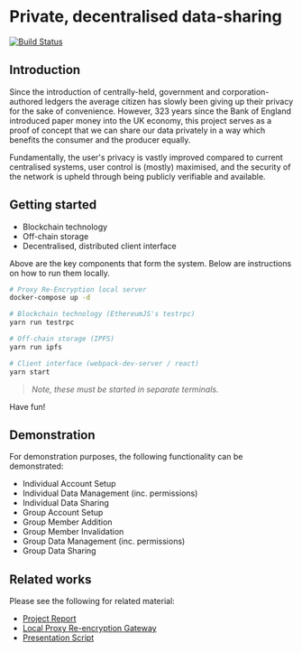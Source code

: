 # Private, decentralised data-sharing

[![Build Status](https://travis-ci.com/FreddieLindsey/truffle-webpack-boilerplate.svg?token=2txBfbss4toxp7qpR4fW&branch=master)](https://travis-ci.com/FreddieLindsey/truffle-webpack-boilerplate)

## Introduction

Since the introduction of centrally-held, government and corporation-authored ledgers the average citizen has slowly been giving up their privacy for the sake of convenience. However, 323 years since the Bank of England introduced paper money into the UK economy, this project serves as a proof of concept that we can share our data privately in a way which benefits the consumer and the producer equally.

Fundamentally, the user's privacy is vastly improved compared to current centralised systems, user control is (mostly) maximised, and the security of the network is upheld through being publicly verifiable and available.

## Getting started

- Blockchain technology
- Off-chain storage
- Decentralised, distributed client interface

Above are the key components that form the system. Below are instructions on how to run them locally.

```bash
# Proxy Re-Encryption local server
docker-compose up -d

# Blockchain technology (EthereumJS's testrpc)
yarn run testrpc

# Off-chain storage (IPFS)
yarn run ipfs

# Client interface (webpack-dev-server / react)
yarn start
```

> *Note, these must be started in separate terminals.*

Have fun!

## Demonstration

For demonstration purposes, the following functionality can be demonstrated:

- Individual Account Setup
- Individual Data Management (inc. permissions)
- Individual Data Sharing
- Group Account Setup
- Group Member Addition
- Group Member Invalidation
- Group Data Management (inc. permissions)
- Group Data Sharing

## Related works

Please see the following for related material:

- [Project Report](https://github.com/FreddieLindsey/blockchain-layered-data-access)
- [Local Proxy Re-encryption Gateway](https://github.com/FreddieLindsey/blockchain-layered-data-access-gateway)
- [Presentation Script](https://github.com/FreddieLindsey/blockchain-layered-data-access-presentation)
